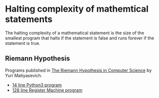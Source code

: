Halting complexity of mathemtical statements
============================================

The halting complexity of a mathematical statement is the size of the smallest
program that halts if the statement is false and runs forever if the statement
is true.

Riemann Hypothesis
------------------

Programs published in [The Riemann Hypothesis in Computer Science](https://researchspace.auckland.ac.nz/bitstream/handle/2292/45072/527.pdf) by Yuri Matiyasevich.
* [14 line Python3 program](riemann-hypothesis/rh.py)
* [128 line Register Machine program](riemann-hypothesis/rh.rm)
